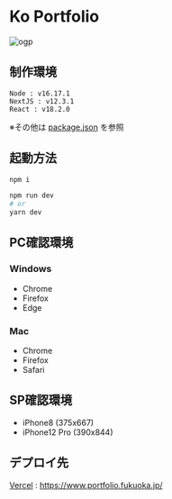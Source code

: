 # Ko Portfolio

![ogp](https://user-images.githubusercontent.com/114800535/210173751-e220ef13-bd81-4228-bedf-46e1f810e47b.png)


## 制作環境

```
Node : v16.17.1
NextJS : v12.3.1
React : v18.2.0
```
※その他は [package.json](https://github.com/Ko-Webcreator/Portfolio/blob/master/package.json) を参照

## 起動方法

```bash
npm i

npm run dev
# or
yarn dev
```

## PC確認環境
### Windows
- Chrome
- Firefox
- Edge
### Mac
- Chrome
- Firefox
- Safari

## SP確認環境
- iPhone8 (375x667)
- iPhone12 Pro (390x844)

## デプロイ先
[Vercel](https://vercel.com/) : https://www.portfolio.fukuoka.jp/
